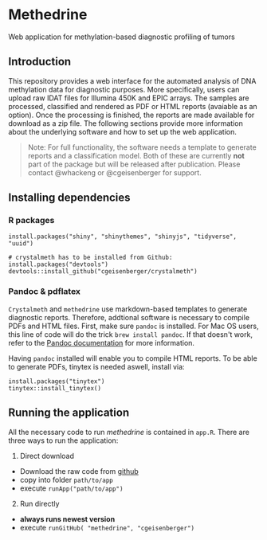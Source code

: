 # Methedrine

Web application for methylation-based diagnostic profiling of tumors


## Introduction

This repository provides a web interface for the automated analysis of DNA methylation data for diagnostic purposes. More specifically, 
users can upload raw IDAT files for Illumina 450K and EPIC arrays. The samples are processed, classified and rendered as PDF or HTML reports (avaiable as an option). Once the processing is finished, the reports are made available for download as a zip file. The following sections provide more information about the underlying software and how to set up the web application. 

> Note: For full functionality, the software needs a template to generate reports and a classification model. Both of these are currently
> **not** part of the package but will be released after publication. Please contact @whackeng or @cgeisenberger for support. 


## Installing dependencies

### R packages

```{r}
install.packages("shiny", "shinythemes", "shinyjs", "tidyverse", "uuid")

# crystalmeth has to be installed from Github:
install.packages("devtools")
devtools::install_github("cgeisenberger/crystalmeth")
```

### Pandoc & pdflatex

`Crystalmeth` and `methedrine` use markdown-based templates to generate diagnostic reports. Therefore, addtional software is necessary to compile PDFs and HTML files. First, make sure `pandoc` is installed. For Mac OS users, this line of code will do the trick `brew install pandoc`. If that doesn't work, refer to the [Pandoc documentation](https://pandoc.org/installing.html) for more information.

Having `pandoc` installed will enable you to compile HTML reports. To be able to generate PDFs, tinytex is needed aswell, install via:

```{r}
install.packages("tinytex")
tinytex::install_tinytex()
```



## Running the application 


All the necessary code to run *methedrine* is contained in `app.R`. There are three ways to run the application: 

1. Direct download
  * Download the raw code from [github](https://raw.githubusercontent.com/cgeisenberger/methedrine/master/app.R)
  * copy into folder `path/to/app`
  * execute `runApp("path/to/app")`
2. Run directly
  * **always runs newest version**
  * execute `runGitHub( "methedrine", "cgeisenberger")`

